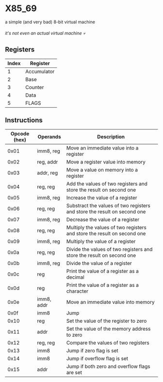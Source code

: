 # X85_69
a simple (and very bad) 8-bit virtual machine
###### it's not even an actual virtual machine 💀
## Registers
| Index | Register |
| ----- | -------- |
| 1 | Accumulator |
| 2 | Base |
| 3 | Counter |
| 4 | Data |
| 5 | FLAGS |
## Instructions
| Opcode (hex) | Operands | Description |
| ------------ | -------- | ----------- |
| 0x01 | imm8, reg | Move an immediate value into a register |
| 0x02 | reg, addr | Move a register value into memory |
| 0x03 | addr, reg | Move a value on memory into a register |
| 0x04 | reg, reg | Add the values of two registers and store the result on second one |
| 0x05 | imm8, reg | Increase the value of a register |
| 0x06 | reg, reg | Substract the values of two registers and store the result on second one |
| 0x07 | imm8, reg | Decrease the value of a register |
| 0x08 | reg, reg | Multiply the values of two registers and store the result on second one |
| 0x09 | imm8, reg | Multiply the value of a register |
| 0x0a | reg, reg | Divide the values of two registers and store the result on second one |
| 0x0b | imm8, reg | Divide the value of a register |
| 0x0c | reg | Print the value of a register as a decimal |
| 0x0d | reg | Print the value of a register as a character |
| 0x0e | imm8, addr | Move an immediate value into memory |
| 0x0f | imm8 | Jump |
| 0x10 | reg | Set the value of the register to zero |
| 0x11 | addr | Set the value of the memory address to zero |
| 0x12 | reg, reg | Compare the values of two registers |
| 0x13 | imm8 | Jump if zero flag is set |
| 0x14 | imm8 | Jump if overflow flag is set |
| 0x15 | addr | Jump if both zero and overflow flags are set |